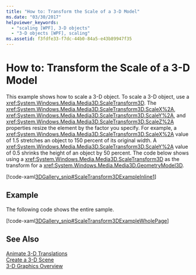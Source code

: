 ```yaml
---
title: "How to: Transform the Scale of a 3-D Model"
ms.date: "03/30/2017"
helpviewer_keywords: 
  - "scaling [WPF], 3-D objects"
  - "3-D objects [WPF], scaling"
ms.assetid: f3fdfe33-f7dc-44b0-84a5-e43b89947f35
---
```

# How to: Transform the Scale of a 3-D Model
This example shows how to scale a 3-D object. To scale a 3-D object, use a <xref:System.Windows.Media.Media3D.ScaleTransform3D>. The <xref:System.Windows.Media.Media3D.ScaleTransform3D.ScaleX%2A>, <xref:System.Windows.Media.Media3D.ScaleTransform3D.ScaleY%2A>, and <xref:System.Windows.Media.Media3D.ScaleTransform3D.ScaleZ%2A> properties resize the element by the factor you specify. For example, a <xref:System.Windows.Media.Media3D.ScaleTransform3D.ScaleX%2A> value of 1.5 stretches an object to 150 percent of its original width. A <xref:System.Windows.Media.Media3D.ScaleTransform3D.ScaleY%2A> value of 0.5 shrinks the height of an object by 50 percent. The code below shows using a <xref:System.Windows.Media.Media3D.ScaleTransform3D> as the transform for a <xref:System.Windows.Media.Media3D.GeometryModel3D>.  
  
 [!code-xaml[3DGallery_snip#ScaleTransform3DExampleInline1](../../../../samples/snippets/csharp/VS_Snippets_Wpf/3DGallery_snip/CS/ScaleTransform3DExample.xaml#scaletransform3dexampleinline1)]  
  
## Example  
 The following code shows the entire sample.  
  
 [!code-xaml[3DGallery_snip#ScaleTransform3DExampleWholePage](../../../../samples/snippets/csharp/VS_Snippets_Wpf/3DGallery_snip/CS/ScaleTransform3DExample.xaml#scaletransform3dexamplewholepage)]  
  
## See Also  
 [Animate 3-D Translations](../../../../docs/framework/wpf/graphics-multimedia/how-to-animate-3-d-translations.md)  
 [Create a 3-D Scene](../../../../docs/framework/wpf/graphics-multimedia/how-to-create-a-3-d-scene.md)  
 [3-D Graphics Overview](../../../../docs/framework/wpf/graphics-multimedia/3-d-graphics-overview.md)
